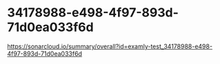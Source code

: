 # 34178988-e498-4f97-893d-71d0ea033f6d
https://sonarcloud.io/summary/overall?id=examly-test_34178988-e498-4f97-893d-71d0ea033f6d
